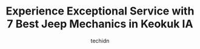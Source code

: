 ---
layout: ampstory
image: https://images.unsplash.com/photo-1508051258-1607bf9363da?ixlib=rb-4.0.3&ixid=MnwxMjA3fDB8MHxwaG90by1wYWdlfHx8fGVufDB8fHx8&auto=format&fit=crop&w=640&h=853&q=80
author: techidn
featured: false
description: When it comes to maintaining and repairing your vehicle in Keokuk IA, USA, you deserve nothing but the best. Thats why the 7 best Jeep Mechanic in the area are here to offer their expertise
title: Experience Exceptional Service with 7 Best Jeep Mechanics in Keokuk IA
cover:
   title: Experience Exceptional Service with 7 Best Jeep Mechanics in Keokuk IA
   subtitle: Rickpate
   background: https://images.unsplash.com/photo-1508051258-1607bf9363da?ixlib=rb-4.0.3&ixid=MnwxMjA3fDB8MHxwaG90by1wYWdlfHx8fGVufDB8fHx8&auto=format&fit=crop&w=640&h=853&q=80

pages: 
 - layout: thirds
   top: <h1>#1 Eckland Motors, Inc.</h1>
   bottom: "<p>One of the worst experiences ive ever had! They sold me a van that should have never been put on a car lot ever! They put it out just to be able to get the money back for</p>"
   background: https://www.knot35.com/toplist/wp-content/uploads/2023/06/best-jeep-mechanic-1-in-keokuk-ia-1685841621.jpeg
   backgroundblur: true
 - layout: thirds
   top: <h1>#2 Xpert Automotive and Sales</h1>
   bottom: "<p>3503 243rd Ave, Keokuk, IA 52632, United States</p>"
   background: https://www.knot35.com/toplist/wp-content/uploads/2023/06/best-jeep-mechanic-2-in-keokuk-ia-1685841621.jpeg
   cta:
      link: https://www.knot35.com/toplist/experience-exceptional-service-with-7-best-jeep-mechanics-in-keokuk-ia/
      text: Experience Exceptional Service with 7 Best Jeep Mechanics in Keokuk IA
 - layout: thirds
   top: <h1>#3 Derr Motor Company</h1>
   bottom: "<p>4057 Main St, Keokuk, IA 52632, United States</p>"
   background: https://www.knot35.com/toplist/wp-content/uploads/2023/06/best-jeep-mechanic-3-in-keokuk-ia-1685841622.jpeg
   cta:
      link: https://www.knot35.com/toplist/experience-exceptional-service-with-7-best-jeep-mechanics-in-keokuk-ia/
      text: Experience Exceptional Service with 7 Best Jeep Mechanics in Keokuk IA
 - layout: thirds
   top: <h1>#4 Kraus Automotive</h1>
   bottom: "<p>25 N 17th St, Keokuk, IA 52632, United States</p>"
   background: https://images.unsplash.com/photo-1597773150796-e5c14ebecbf5?ixlib=rb-4.0.3&ixid=MnwxMjA3fDB8MHxwaG90by1wYWdlfHx8fGVufDB8fHx8&auto=format&fit=crop&w=640&h=853&q=80
   cta:
      link: https://www.knot35.com/toplist/experience-exceptional-service-with-7-best-jeep-mechanics-in-keokuk-ia/
      text: Experience Exceptional Service with 7 Best Jeep Mechanics in Keokuk IA
 - layout: thirds
   top: <h1>#5 Keokuk Auto & Exhaust</h1>
   bottom: "<p>1529 Main St, Keokuk, IA 52632, United States</p>"
   background: https://images.unsplash.com/photo-1618556658017-fd9c732d1360?ixlib=rb-4.0.3&ixid=MnwxMjA3fDB8MHxwaG90by1wYWdlfHx8fGVufDB8fHx8&auto=format&fit=crop&w=640&h=853&q=80
   cta:
      link: https://www.knot35.com/toplist/experience-exceptional-service-with-7-best-jeep-mechanics-in-keokuk-ia/
      text: Experience Exceptional Service with 7 Best Jeep Mechanics in Keokuk IA
 - layout: thirds
   top: <h1>#6 Midwest Automotive</h1>
   bottom: "<p>2501 Johnson Street Rd, Keokuk, IA 52632, United States</p>"
   background: https://images.unsplash.com/photo-1533998839656-76f5e4b2bccb?ixlib=rb-4.0.3&ixid=MnwxMjA3fDB8MHxwaG90by1wYWdlfHx8fGVufDB8fHx8&auto=format&fit=crop&w=640&h=853&q=80
   cta:
      link: https://www.knot35.com/toplist/experience-exceptional-service-with-7-best-jeep-mechanics-in-keokuk-ia/
      text: Experience Exceptional Service with 7 Best Jeep Mechanics in Keokuk IA
 - layout: thirds
   top: <h1>#7 Elston Auto Repair</h1>
   bottom: "<p>824 Johnson St, Keokuk, IA 52632, United States</p>"
   background: https://images.unsplash.com/photo-1615749413727-825b59a857b5?ixlib=rb-4.0.3&ixid=MnwxMjA3fDB8MHxwaG90by1wYWdlfHx8fGVufDB8fHx8&auto=format&fit=crop&w=640&h=853&q=80
   cta:
      link: https://www.knot35.com/toplist/experience-exceptional-service-with-7-best-jeep-mechanics-in-keokuk-ia/
      text: Experience Exceptional Service with 7 Best Jeep Mechanics in Keokuk IA
 - layout: thirds
   middle: Continue reading...
   background: https://images.unsplash.com/photo-1591393223703-56fe1347ac62?ixlib=rb-4.0.3&ixid=MnwxMjA3fDB8MHxwaG90by1wYWdlfHx8fGVufDB8fHx8&auto=format&fit=crop&w=640&h=853&q=80
   cta:
      link: https://www.knot35.com/toplist/experience-exceptional-service-with-7-best-jeep-mechanics-in-keokuk-ia/
      text: Experience Exceptional Service with 7 Best Jeep Mechanics in Keokuk IA
      
---